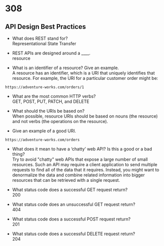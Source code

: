 # 308

## API Design Best Practices

- What does REST stand for?  
Representational State Transfer

- REST APIs are designed around a ____.  
resource

- What is an identifier of a resource? Give an example.  
A resource has an identifier, which is a URI that uniquely identifies that resource. For example, the URI for a particular customer order might be:

```HTTP
https://adventure-works.com/orders/1
```

- What are the most common HTTP verbs?  
GET, POST, PUT, PATCH, and DELETE

- What should the URIs be based on?  
When possible, resource URIs should be based on nouns (the resource) and not verbs (the operations on the resource).

- Give an example of a good URI.  

```HTTP
https://adventure-works.com/orders
```

- What does it mean to have a ‘chatty’ web API? Is this a good or a bad thing?  
Try to avoid "chatty" web APIs that expose a large number of small resources. Such an API may require a client application to send multiple requests to find all of the data that it requires. Instead, you might want to denormalize the data and combine related information into bigger resources that can be retrieved with a single request.

- What status code does a successful GET request return?  
200

- What status code does an unsuccessful GET request return?  
404

- What status code does a successful POST request return?  
201

- What status code does a successful DELETE request return?  
204
